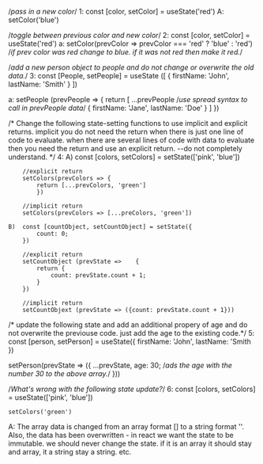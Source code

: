/*pass in a new color*/
1:  const [color, setColor] = useState('red')
A: setColor('blue')

/*toggle between previous color and new color*/
2:  const [color, setColor] = useState('red')
a:  setColor(prevColor => prevColor === 'red' ? 'blue' : 'red')   /*if prev color was red change to blue. if it was not red then make it red.*/

/*add a new person object to people and do not change or overwrite the old data.*/
3: const [People, setPeople] = useState ([
        {
            firstName: 'John',
            lastName: 'Smith'
        }
    ])

a: setPeople (prevPeople => {
        return [
            ...prevPeople /*use spread syntax to call in prevPeople data*/
            {
                firstName: 'Jane',
                lastName: 'Doe'
            }
        ]
    })

/* Change the following state-setting functions to use implicit and explicit returns. implicit you do not need the return when there is just one line of 
code to evaluate.  when there are several lines of code with data to evaluate then you need the return and use an explicit return.  --do not completely understand. */
4: 
    A)  const [colors, setColors] = setState(['pink', 'blue'])

        //explicit return
        setColors(prevColors => { 
            return [...prevColors, 'green']
            })

        //implicit return
        setColors(prevColors => [...preColors, 'green'])

    B)  const [countObject, setCountObject] = setState({
            count: 0;
        })

        //explicit return
        setCountObject (prevState =>    {
            return {
                count: prevState.count + 1;
            }
        })

        //implicit return
        setCountObjext (prevState => ({count: prevState.count + 1}))


/* update the following state and add an additional propery of age and do not overwrite the previouse code.  just add the age to the existing code.*/ 
5:  const [person, setPerson] = useState({
    firstName: 'John',
    lastName: 'Smith
})

setPerson(prevState => ({
    ...prevState,
    age: 30;                /*ads the age with the number 30 to the above array.*/
}))

/*What's wrong with the following state update?*/
6:  const [colors, setColors] = useState(['pink', 'blue'])

    setColors('green')

A:  The array data is changed from an array format [] to a string format ''.  Also, the data has been overwritten - in react we want the state to be immutable.  we should never change the state.  if it is an array it should stay and array,  it a string stay a string. etc.